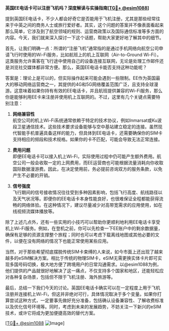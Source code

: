 **英国EE电话卡可以注册飞机吗？深度解读与实操指南[[TG💪+ @esim1088](https://t.me/s/esim1088)]**

提到英国EE电话卡，不少人都会好奇它是否能用于飞机注册，尤其是那些经常往来于中英之间的商务人士或旅行爱好者。其实，这个问题的答案并不像表面看起来那么简单，它涉及到了航空领域的规则、运营商政策以及国际通信标准等多方面的内容。今天，我们就来深入探讨一下这个话题，帮助大家更好地了解其中的细节。

首先，让我们明确一点：所谓的“注册飞机”通常指的是通过手机网络向航空公司申请飞行时使用的Wi-Fi服务，比如航班上的机上互联网（Air-to-Ground Wi-Fi）。这类服务允许乘客在飞行途中使用自己的设备连接互联网，无论是处理工作邮件还是浏览社交媒体都非常方便。那么，英国EE电话卡能否支持这种功能呢？

答案是：理论上是可以的，但实际操作起来可能会遇到一些限制。EE作为英国最大的移动网络运营商之一，其提供的4G和5G网络覆盖范围广泛，且支持全球漫游。这意味着如果你持有有效的EE电话卡，并且航班提供兼容的Wi-Fi服务，那么你是能够利用EE卡来注册并使用机上互联网的。不过，这里有几个关键点需要特别注意：

1. **网络兼容性**  
   航空公司的机上Wi-Fi系统通常依赖于特定的技术协议，例如Inmarsat或Ku波段卫星通信技术。这些技术要求设备能够与空中基站建立稳定的连接。虽然现代智能手机普遍具备这样的能力，但具体到EE电话卡，还需要确保你的SIM卡支持相应的频段和技术规格。如果你的卡不匹配，可能会导致无法正常连接。

2. **费用问题**  
   即便EE电话卡可以接入机上Wi-Fi，实际使用过程中仍可能产生额外费用。航空公司一般会收取一定的上网费用，而EE运营商也可能根据流量消耗向你收取国际数据漫游费。因此，在决定使用前，务必提前咨询双方的服务条款，以免产生不必要的开销。

3. **信号强度**  
   飞行期间的信号接收情况往往受到多种因素影响，包括飞行高度、航线路径以及天气状况等。即便你的EE电话卡本身性能良好，也很难保证全程都能获得流畅的网络体验。在这种情况下，建议尽量减少对高带宽需求的应用使用，如在线视频流媒体播放等。

除了上述几点外，还有一些实用的小技巧可以帮助你更顺利地利用EE电话卡享受机上Wi-Fi服务。例如，在登机之前，你可以先检查一下EE账户中的剩余数据量，确保有足够的资源支撑整个旅程；同时也可以考虑下载离线地图或其他必要的文件，以便在没有网络的情况下也能正常使用某些应用。

当然，对于那些希望彻底摆脱传统SIM卡束缚的人来说，如今市面上还出现了越来越多的eSIM解决方案。相比于传统的物理SIM卡，eSIM无需更换实体卡片即可实现多国号码切换，极大地方便了跨境用户的日常沟通需求。以@esim1088为例，他们提供的产品就很好地解决了这一痛点，不仅支持多个国家和地区，还能轻松应对各种复杂场景，包括但不限于飞机注册、海外旅游等。

最后，总结一下我们今天的讨论。英国EE电话卡确实可以在一定程度上用于飞机注册并连接机上Wi-Fi，但这并非绝对可行，具体情况取决于多个变量。如果你打算尝试这种方式，一定要事先做好充分准备，包括确认设备兼容性、了解收费标准以及优化信号环境等。同时，考虑到未来的发展趋势，不妨关注一下新兴的eSIM技术，或许它将成为更加便捷高效的替代方案。

[[TG💪+ @esim1088](https://t.me/s/esim1088) ![Image](https://i.postimg.cc/4NQfJmqS/Snipaste-2025-05-13-00-14-12.png)]